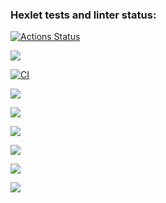 ### Hexlet tests and linter status:
[![Actions Status](https://github.com/AlexanderPolovykh/frontend-project-lvl1/workflows/hexlet-check/badge.svg)](https://github.com/AlexanderPolovykh/frontend-project-lvl1/actions)

<a href="https://codeclimate.com/github/codeclimate/codeclimate/maintainability"><img src="https://api.codeclimate.com/v1/badges/a99a88d28ad37a79dbf6/maintainability" /></a>

[![CI](https://github.com/AlexanderPolovykh/frontend-project-lvl1/actions/workflows/make-lint.yml/badge.svg)](https://github.com/AlexanderPolovykh/frontend-project-lvl1/actions/workflows/make-lint.yml)

<a href="https://asciinema.org/a/491520" target="_blank"><img src="https://asciinema.org/a/491520.svg" /></a>

<a href="https://asciinema.org/a/WtTPVEBrfTvjF7iX9epXkkpgn" target="_blank"><img src="https://asciinema.org/a/WtTPVEBrfTvjF7iX9epXkkpgn.svg" /></a>

<a href="https://asciinema.org/a/T5dkQ6fTNagTy56fT82xCzCyp" target="_blank"><img src="https://asciinema.org/a/T5dkQ6fTNagTy56fT82xCzCyp.svg" /></a>

<a href="https://asciinema.org/a/lAYZzliBTNkDYNUPDiQZHYlpd" target="_blank"><img src="https://asciinema.org/a/lAYZzliBTNkDYNUPDiQZHYlpd.svg" /></a>

<a href="https://asciinema.org/a/MRdvoENGxYEWVudukb4oUtfLK" target="_blank"><img src="https://asciinema.org/a/MRdvoENGxYEWVudukb4oUtfLK.svg" /></a>

<a href="https://asciinema.org/a/MRdvoENGxYEWVudukb4oUtfLK" target="_blank"><img src="https://asciinema.org/a/MRdvoENGxYEWVudukb4oUtfLK.svg" /></a>
